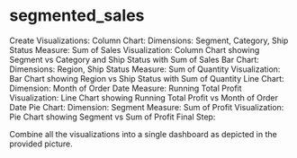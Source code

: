 # segmented_sales
Create Visualizations:
Column Chart:
Dimensions: Segment, Category, Ship Status
Measure: Sum of Sales
Visualization: Column Chart showing Segment vs Category and Ship Status with Sum of Sales
Bar Chart:
Dimensions: Region, Ship Status
Measure: Sum of Quantity
Visualization: Bar Chart showing Region vs Ship Status with Sum of Quantity
Line Chart:
Dimension: Month of Order Date
Measure: Running Total Profit
Visualization: Line Chart showing Running Total Profit vs Month of Order Date
Pie Chart:
Dimension: Segment
Measure: Sum of Profit
Visualization: Pie Chart showing Segment vs Sum of Profit
Final Step:

Combine all the visualizations into a single dashboard as depicted in the provided picture.
